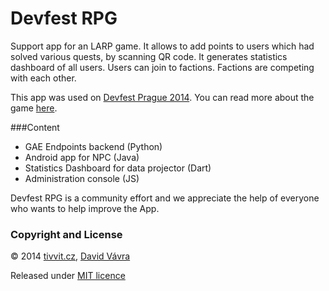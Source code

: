 # Devfest RPG

Support app for an LARP game. It allows to add points to users which had solved various quests, by scanning QR code. It generates statistics dashboard of all users. Users can join to factions. Factions are competing with each other. 
 
This app was used on [Devfest Prague 2014](http://devfest.cz). You can read more about the game [here](https://plus.google.com/100156589101321820776/posts/YRiAthtmAhB).

###Content
* GAE Endpoints backend (Python)
* Android app for NPC (Java)
* Statistics Dashboard for data projector (Dart)
* Administration console (JS)

Devfest RPG is a community effort and we appreciate the help of everyone who wants to help improve the App.

### Copyright and License 

&copy; 2014 [tivvit.cz](http://tivvit.cz), [David Vávra](http://google.com/+DavidVávra)

Released under [MIT licence](https://github.com/gugcz/devfest-rpg/blob/master/LICENSE)
